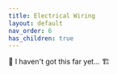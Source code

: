 ```yaml
---
title: Electrical Wiring
layout: default
nav_order: 6
has_children: true
---
```



:construction: 
I haven't got this far yet...
:building_construction: 